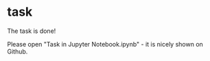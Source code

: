 # task

The task is done!

Please open "Task in Jupyter Notebook.ipynb" - it is nicely shown on Github.
